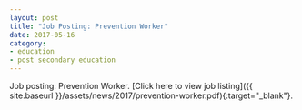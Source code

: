 ```yaml
---
layout: post
title: "Job Posting: Prevention Worker"
date: 2017-05-16
category:
- education
- post secondary education
---
```


Job posting: Prevention Worker. [Click here to view job listing]({{ site.baseurl }}/assets/news/2017/prevention-worker.pdf){:target="_blank"}.
